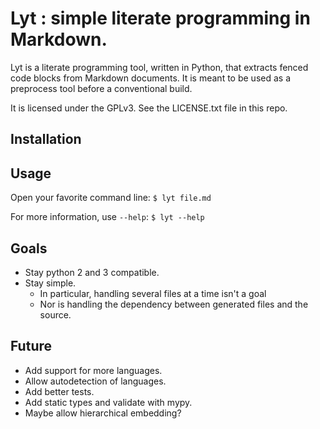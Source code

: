 # Lyt : simple literate programming in Markdown.

Lyt is a literate programming tool, written in Python, that extracts fenced code blocks from Markdown documents. It is meant to be used as a preprocess tool before a conventional build.

It is licensed under the GPLv3. See the LICENSE.txt file in this repo.

## Installation


## Usage
Open your favorite command line:
`$ lyt file.md`

For more information, use `--help`:
`$ lyt --help`

## Goals
 - Stay python 2 and 3 compatible.
 - Stay simple.
     + In particular, handling several files at a time isn't a goal
     + Nor is handling the dependency between generated files and the source.
     
## Future
 - Add support for more languages.
 - Allow autodetection of languages.
 - Add better tests.
 - Add static types and validate with mypy.
 - Maybe allow hierarchical embedding?
